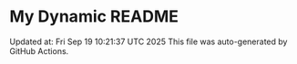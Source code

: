 # My Dynamic README
Updated at: Fri Sep 19 10:21:37 UTC 2025
This file was auto-generated by GitHub Actions.
